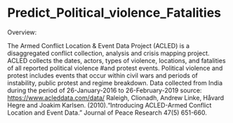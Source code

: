 # Predict_Political_violence_Fatalities

Overview:

The Armed Conflict Location & Event Data Project (ACLED) is a disaggregated conflict collection, analysis and crisis
mapping project. ACLED collects the dates, actors, types of violence, locations, and fatalities of all reported political violence 
#and protest events. Political violence and protest includes events that occur within civil wars and periods of instability, public protest and regime breakdown. Data collected from India during the period of 26-January-2016 to 26-February-2019
source: https://www.acleddata.com/data/
Raleigh, Clionadh, Andrew Linke, Håvard Hegre and Joakim Karlsen. (2010).“Introducing ACLED-Armed Conflict Location and Event Data.” Journal of Peace Research 47(5) 651-660.
